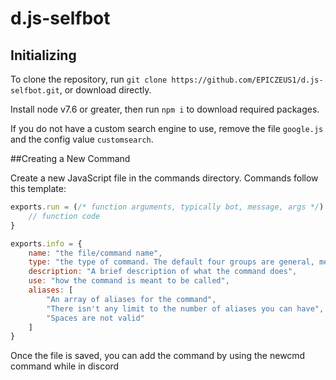 # d.js-selfbot
## Initializing

To clone the repository, run `git clone https://github.com/EPICZEUS1/d.js-selfbot.git`, or download directly.

Install node v7.6 or greater, then run `npm i` to download required packages.

If you do not have a custom search engine to use, remove the file `google.js` and the config value `customsearch`.

##Creating a New Command

Create a new JavaScript file in the commands directory. Commands follow this template:
```js
exports.run = (/* function arguments, typically bot, message, args */) => {
	// function code
}

exports.info = {
	name: "the file/command name",
	type: "the type of command. The default four groups are general, meme, utility, and admin",
	description: "A brief description of what the command does",
	use: "how the command is meant to be called",
	aliases: [
		"An array of aliases for the command",
		"There isn't any limit to the number of aliases you can have",
		"Spaces are not valid"
	]
}
```

Once the file is saved, you can add the command by using the newcmd command while in discord